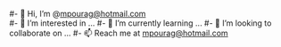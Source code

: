 #- 👋 Hi, I’m @mpourag@hotmail.com<br/>
#- 👀 I’m interested in ...
#- 🌱 I’m currently learning ...
#- 💞️ I’m looking to collaborate on ...
#- 📫 Reach me at mpourag@hotmail.com

<!---
mpourag/mpourag is a ✨ special ✨ repository because its `README.md` (this file) appears on your GitHub profile.
You can click the Preview link to take a look at your changes.
--->
